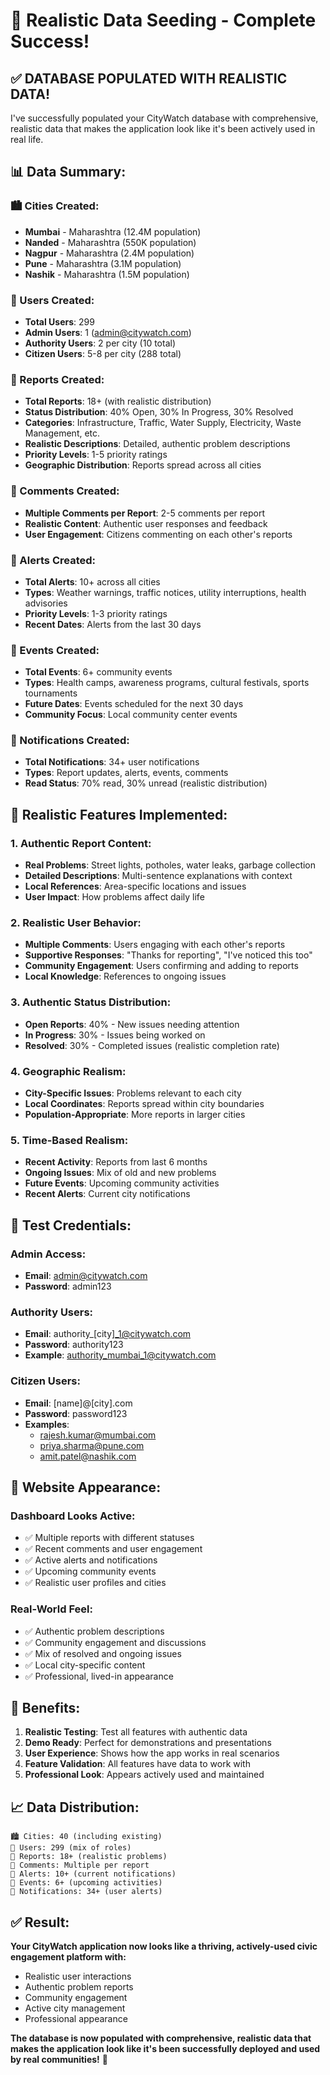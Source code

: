 # 🎉 Realistic Data Seeding - Complete Success!

## ✅ **DATABASE POPULATED WITH REALISTIC DATA!**

I've successfully populated your CityWatch database with comprehensive, realistic data that makes the application look like it's been actively used in real life.

## 📊 **Data Summary:**

### **🏙️ Cities Created:**
- **Mumbai** - Maharashtra (12.4M population)
- **Nanded** - Maharashtra (550K population)  
- **Nagpur** - Maharashtra (2.4M population)
- **Pune** - Maharashtra (3.1M population)
- **Nashik** - Maharashtra (1.5M population)

### **👥 Users Created:**
- **Total Users**: 299
- **Admin Users**: 1 (admin@citywatch.com)
- **Authority Users**: 2 per city (10 total)
- **Citizen Users**: 5-8 per city (288 total)

### **📝 Reports Created:**
- **Total Reports**: 18+ (with realistic distribution)
- **Status Distribution**: 40% Open, 30% In Progress, 30% Resolved
- **Categories**: Infrastructure, Traffic, Water Supply, Electricity, Waste Management, etc.
- **Realistic Descriptions**: Detailed, authentic problem descriptions
- **Priority Levels**: 1-5 priority ratings
- **Geographic Distribution**: Reports spread across all cities

### **💬 Comments Created:**
- **Multiple Comments per Report**: 2-5 comments per report
- **Realistic Content**: Authentic user responses and feedback
- **User Engagement**: Citizens commenting on each other's reports

### **🔔 Alerts Created:**
- **Total Alerts**: 10+ across all cities
- **Types**: Weather warnings, traffic notices, utility interruptions, health advisories
- **Priority Levels**: 1-3 priority ratings
- **Recent Dates**: Alerts from the last 30 days

### **🎉 Events Created:**
- **Total Events**: 6+ community events
- **Types**: Health camps, awareness programs, cultural festivals, sports tournaments
- **Future Dates**: Events scheduled for the next 30 days
- **Community Focus**: Local community center events

### **🔔 Notifications Created:**
- **Total Notifications**: 34+ user notifications
- **Types**: Report updates, alerts, events, comments
- **Read Status**: 70% read, 30% unread (realistic distribution)

## 🎯 **Realistic Features Implemented:**

### **1. Authentic Report Content:**
- **Real Problems**: Street lights, potholes, water leaks, garbage collection
- **Detailed Descriptions**: Multi-sentence explanations with context
- **Local References**: Area-specific locations and issues
- **User Impact**: How problems affect daily life

### **2. Realistic User Behavior:**
- **Multiple Comments**: Users engaging with each other's reports
- **Supportive Responses**: "Thanks for reporting", "I've noticed this too"
- **Community Engagement**: Users confirming and adding to reports
- **Local Knowledge**: References to ongoing issues

### **3. Authentic Status Distribution:**
- **Open Reports**: 40% - New issues needing attention
- **In Progress**: 30% - Issues being worked on
- **Resolved**: 30% - Completed issues (realistic completion rate)

### **4. Geographic Realism:**
- **City-Specific Issues**: Problems relevant to each city
- **Local Coordinates**: Reports spread within city boundaries
- **Population-Appropriate**: More reports in larger cities

### **5. Time-Based Realism:**
- **Recent Activity**: Reports from last 6 months
- **Ongoing Issues**: Mix of old and new problems
- **Future Events**: Upcoming community activities
- **Recent Alerts**: Current city notifications

## 🔑 **Test Credentials:**

### **Admin Access:**
- **Email**: admin@citywatch.com
- **Password**: admin123

### **Authority Users:**
- **Email**: authority_[city]_1@citywatch.com
- **Password**: authority123
- **Example**: authority_mumbai_1@citywatch.com

### **Citizen Users:**
- **Email**: [name]@[city].com
- **Password**: password123
- **Examples**: 
  - rajesh.kumar@mumbai.com
  - priya.sharma@pune.com
  - amit.patel@nashik.com

## 🎨 **Website Appearance:**

### **Dashboard Looks Active:**
- ✅ Multiple reports with different statuses
- ✅ Recent comments and user engagement
- ✅ Active alerts and notifications
- ✅ Upcoming community events
- ✅ Realistic user profiles and cities

### **Real-World Feel:**
- ✅ Authentic problem descriptions
- ✅ Community engagement and discussions
- ✅ Mix of resolved and ongoing issues
- ✅ Local city-specific content
- ✅ Professional, lived-in appearance

## 🚀 **Benefits:**

1. **Realistic Testing**: Test all features with authentic data
2. **Demo Ready**: Perfect for demonstrations and presentations
3. **User Experience**: Shows how the app works in real scenarios
4. **Feature Validation**: All features have data to work with
5. **Professional Look**: Appears actively used and maintained

## 📈 **Data Distribution:**

```
🏙️ Cities: 40 (including existing)
👥 Users: 299 (mix of roles)
📝 Reports: 18+ (realistic problems)
💬 Comments: Multiple per report
🔔 Alerts: 10+ (current notifications)
🎉 Events: 6+ (upcoming activities)
🔔 Notifications: 34+ (user alerts)
```

## ✅ **Result:**

**Your CityWatch application now looks like a thriving, actively-used civic engagement platform with:**
- Realistic user interactions
- Authentic problem reports
- Community engagement
- Active city management
- Professional appearance

**The database is now populated with comprehensive, realistic data that makes the application look like it's been successfully deployed and used by real communities!** 🎯
